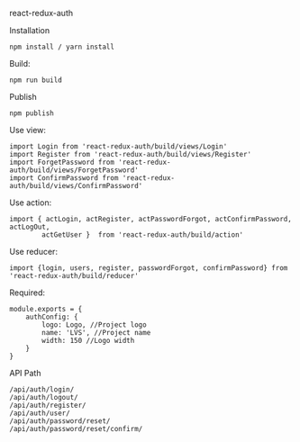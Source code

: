 react-redux-auth

Installation
````
npm install / yarn install
````

Build:
````
npm run build 
````

Publish
```
npm publish
```

Use view: 
```
import Login from 'react-redux-auth/build/views/Login'
import Register from 'react-redux-auth/build/views/Register'
import ForgetPassword from 'react-redux-auth/build/views/ForgetPassword'
import ConfirmPassword from 'react-redux-auth/build/views/ConfirmPassword'
```

Use action:
```
import { actLogin, actRegister, actPasswordForgot, actConfirmPassword, actLogOut, 
        actGetUser }  from 'react-redux-auth/build/action'
```

Use reducer: 
```
import {login, users, register, passwordForgot, confirmPassword} from 'react-redux-auth/build/reducer'
```

Required: 
```
module.exports = {
    authConfig: {
        logo: Logo, //Project logo
        name: 'LVS', //Project name 
        width: 150 //Logo width
    }
} 
```

API Path

```
/api/auth/login/
/api/auth/logout/
/api/auth/register/
/api/auth/user/
/api/auth/password/reset/
/api/auth/password/reset/confirm/
```
